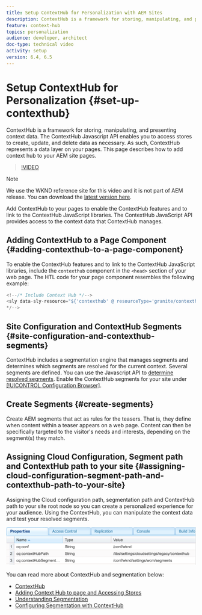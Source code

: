 ```yaml
---
title: Setup ContextHub for Personalization with AEM Sites
description: ContextHub is a framework for storing, manipulating, and presenting context data. The ContextHub Javascript API enables you to access stores to create, update, and delete data as necessary. As such, ContextHub represents a data layer on your pages. This page describes how to add context hub to your AEM site pages.
feature: context-hub
topics: personalization
audience: developer, architect
doc-type: technical video
activity: setup
version: 6.4, 6.5
---
```


# Setup ContextHub for Personalization {#set-up-contexthub}

ContextHub is a framework for storing, manipulating, and presenting context data. The ContextHub Javascript API enables you to access stores to create, update, and delete data as necessary. As such, ContextHub represents a data layer on your pages. This page describes how to add context hub to your AEM site pages.

>[!VIDEO](https://video.tv.adobe.com/v/23765/?quality=9&learn=on)

>[!NOTE]
>
>We use the WKND reference site for this video and it is not part of AEM release. You can download the [latest version here](https://github.com/adobe/aem-guides-wknd/releases).

Add ContextHub to your pages to enable the ContextHub features and to link to the ContextHub JavaScript libraries. The ContextHub JavaScript API provides access to the context data that ContextHub manages.

## Adding ContextHub to a Page Component {#adding-contexthub-to-a-page-component}

To enable the ContextHub features and to link to the ContextHub JavaScript libraries, include the `contexthub` component in the `<head>` section of your web page. The HTL code for your page component resembles the following example:

```java
<!--/* Include Context Hub */-->
<sly data-sly-resource="${'contexthub' @ resourceType='granite/contexthub/components/contexthub'}"/>
*/-->
```

## Site Configuration and ContextHub Segments {#site-configuration-and-contexthub-segments}

ContextHub includes a segmentation engine that manages segments and determines which segments are resolved for the current context. Several segments are defined. You can use the Javascript API to [determine resolved segments](https://helpx.adobe.com/experience-manager/6-5/sites/developing/using/ch-adding.html#DeterminingResolvedContextHubSegments). Enable the ContextHub segments for your site under [[!UICONTROL Configuration Browser]](https://docs.adobe.com/content/help/en/experience-manager-cloud-service/implementing/developing/configurations.html).

## Create Segments {#create-segments}

Create AEM segments that act as rules for the teasers. That is, they define when content within a teaser appears on a web page. Content can then be specifically targeted to the visitor's needs and interests, depending on the segment(s) they match.

## Assigning Cloud Configuration, Segment path and ContextHub path to your site {#assigning-cloud-configuration-segment-path-and-contexthub-path-to-your-site}

Assigning the Cloud configuration path, segmentation path and ContextHub path to your site root node so you can create a personalized experience for your audience. Using the ContextHub, you can manipulate the context data and test your resolved segments.

![CRXDE Lite](assets/crx-de-properties.png)

You can read more about ContextHub and segmentation below:

* [ContextHub](https://helpx.adobe.com/experience-manager/6-5/sites/developing/using/contexthub.html)
* [Adding Context Hub to page and Accessing Stores](https://helpx.adobe.com/experience-manager/6-5/sites/developing/using/ch-adding.html)
* [Understanding Segmentation](https://helpx.adobe.com/experience-manager/6-5/sites/classic-ui-authoring/using/classic-personalization-campaigns-segmentation.html)
* [Configuring Segmentation with ContextHub](https://helpx.adobe.com/experience-manager/6-5/sites/administering/using/segmentation.html)
